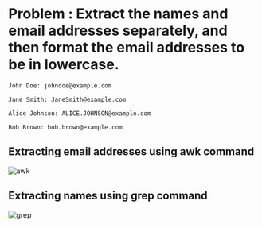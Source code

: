 # Problem : Extract the names and email addresses separately, and then format the email addresses to be in lowercase.
```
John Doe: johndoe@example.com

Jane Smith: JaneSmith@example.com

Alice Johnson: ALICE.JOHNSON@example.com

Bob Brown: bob.brown@example.com
```
## Extracting email addresses using awk command






![awk](https://github.com/user-attachments/assets/7bb38573-294d-4cbf-96f2-c13a2178a8bc)


## Extracting names using grep command


![grep](https://github.com/user-attachments/assets/39835422-517d-4448-801c-3325fe02fa1b)
